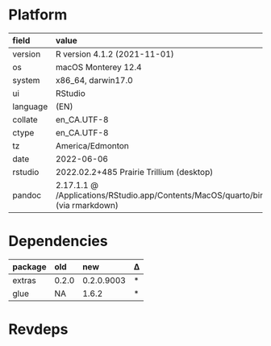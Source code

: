 # Platform

|field    |value                                                                           |
|:--------|:-------------------------------------------------------------------------------|
|version  |R version 4.1.2 (2021-11-01)                                                    |
|os       |macOS Monterey 12.4                                                             |
|system   |x86_64, darwin17.0                                                              |
|ui       |RStudio                                                                         |
|language |(EN)                                                                            |
|collate  |en_CA.UTF-8                                                                     |
|ctype    |en_CA.UTF-8                                                                     |
|tz       |America/Edmonton                                                                |
|date     |2022-06-06                                                                      |
|rstudio  |2022.02.2+485 Prairie Trillium (desktop)                                        |
|pandoc   |2.17.1.1 @ /Applications/RStudio.app/Contents/MacOS/quarto/bin/ (via rmarkdown) |

# Dependencies

|package |old   |new        |Δ  |
|:-------|:-----|:----------|:--|
|extras  |0.2.0 |0.2.0.9003 |*  |
|glue    |NA    |1.6.2      |*  |

# Revdeps

